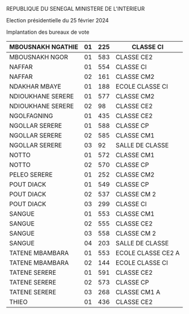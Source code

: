 REPUBLIQUE DU SENEGAL MINISTERE DE L'INTERIEUR

Election présidentielle du 25 février 2024

Implantation des bureaux de vote

| MBOUSNAKH NGATHIE | 01 | 225 | CLASSE CI |
| - | - | - | - |
| MBOUSNAKH NGOR | 01 | 583 | CLASSE CE2 |
| NAFFAR | 01 | 554 | CLASSE CI |
| NAFFAR | 02 | 161 | CLASSE CM2 |
| NDAKHAR MBAYE | 01 | 188 | ECOLE CLASSE CI |
| NDIOUKHANE SERERE | 01 | 577 | CLASSE CM2 |
| NDIOUKHANE SERERE | 02 | 98 | CLASSE CE2 |
| NGOLFAGNING | 01 | 435 | CLASSE CE2 |
| NGOLLAR SERERE | 01 | 588 | CLASSE CP |
| NGOLLAR SERERE | 02 | 585 | CLASSE CM1 |
| NGOLLAR SERERE | 03 | 92 | SALLE DE CLASSE |
| NOTTO | 01 | 572 | CLASSE CM1 |
| NOTTO | 02 | 570 | CLASSE CP |
| PELEO SERERE | 01 | 252 | CLASSE CM2 |
| POUT DIACK | 01 | 549 | CLASSE CP |
| POUT DIACK | 02 | 537 | CLASSE CM 2 |
| POUT DIACK | 03 | 299 | CLASSE CI |
| SANGUE | 01 | 553 | CLASSE CM1 |
| SANGUE | 02 | 555 | CLASSE CE2 |
| SANGUE | 03 | 558 | CLASSE CM 2 |
| SANGUE | 04 | 203 | SALLE DE CLASSE |
| TATENE MBAMBARA | 01 | 553 | ECOLE CLASSE CE2 A |
| TATENE MBAMBARA | 02 | 144 | ECOLE CLASSE CI |
| TATENE SERERE | 01 | 591 | CLASSE CE2 |
| TATENE SERERE | 02 | 573 | CLASSE CP |
| TATENE SERERE | 03 | 268 | CLASSE CM1 A |
| THIEO | 01 | 436 | CLASSE CE2 |

<!-- PageNumber="14/34" -->
